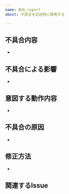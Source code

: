 ```yaml
---
name: BUG_report
about: 不具合を記述時に使用する

---
```


## 不具合内容
- 
## 不具合による影響
- 
## 意図する動作内容
- 
## 不具合の原因
- 
## 修正方法
- 
## 関連するIssue
